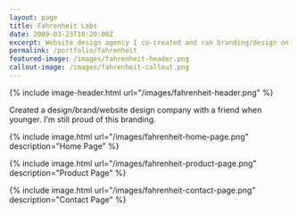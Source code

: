 ```yaml
---
layout: page
title: Fahrenheit Labs
date: 2009-03-23T10:20:00Z
excerpt: Website design agency I co-created and ran branding/design on
permalink: /portfolio/fahrenheit
featured-image: /images/fahrenheit-header.png
callout-image: /images/fahrenheit-callout.png
---
```


{% include image-header.html url="/images/fahrenheit-header.png" %}

Created a design/brand/website design company with a friend when younger. I'm still proud of this branding.

{% include image.html url="/images/fahrenheit-home-page.png" description="Home Page" %}

{% include image.html url="/images/fahrenheit-product-page.png" description="Product Page" %}

{% include image.html url="/images/fahrenheit-contact-page.png" description="Contact Page" %}

